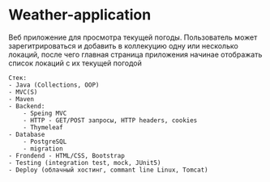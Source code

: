 # Weather-application
Веб приложение для просмотра текущей погоды. Пользователь может зарегитрироваться
и добавить в коллекуцию одну или несколько локаций, после чего главная страница
приложения начинае отображать список локаций с их текущей погодой

```
Стек:
- Java (Collections, OOP)
- MVC(S)
- Maven
- Backend:
	- Speing MVC
	- HTTP - GET/POST запросы, HTTP headers, cookies
	- Thymeleaf
- Database
	- PostgreSQL
	- migration
- Frondend - HTML/CSS, Bootstrap
- Testing (integration test, mock, JUnit5)
- Deploy (облачный хостинг, commant line Linux, Tomcat)
```